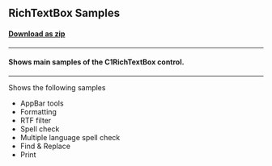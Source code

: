 ## RichTextBox Samples
#### [Download as zip](https://grapecity.github.io/DownGit/#/home?url=https://github.com/GrapeCity/ComponentOne-UWP-Samples/tree/master/C1.UWP.RichTextBox/CS/RichTextBoxSamples)
____
#### Shows main samples of the C1RichTextBox control.
____
Shows the following samples

* AppBar tools
* Formatting
* RTF filter
* Spell check
* Multiple language spell check
* Find & Replace
* Print
